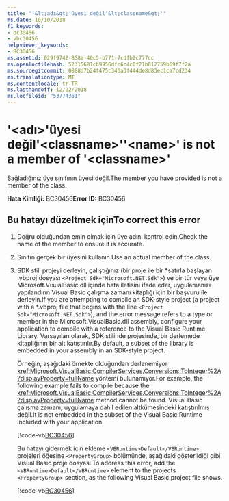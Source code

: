 ```yaml
---
title: "'&lt;adı&gt;'üyesi değil'&lt;classname&gt;'"
ms.date: 10/10/2018
f1_keywords:
- bc30456
- vbc30456
helpviewer_keywords:
- BC30456
ms.assetid: 029f9742-858a-40c5-b771-7cdfb2c777cc
ms.openlocfilehash: 52315681cb9956dfc6c4c0f21b812759b69f7f2a
ms.sourcegitcommit: 0888d7b24f475c346a3f444de8d83ec1ca7cd234
ms.translationtype: MT
ms.contentlocale: tr-TR
ms.lasthandoff: 12/22/2018
ms.locfileid: "53774361"
---
```

# <a name="ltnamegt-is-not-a-member-of-ltclassnamegt"></a><span data-ttu-id="4ed37-102">'&lt;adı&gt;'üyesi değil'&lt;classname&gt;'</span><span class="sxs-lookup"><span data-stu-id="4ed37-102">'&lt;name&gt;' is not a member of '&lt;classname&gt;'</span></span>
<span data-ttu-id="4ed37-103">Sağladığınız üye sınıfının üyesi değil.</span><span class="sxs-lookup"><span data-stu-id="4ed37-103">The member you have provided is not a member of the class.</span></span>  
  
 <span data-ttu-id="4ed37-104">**Hata Kimliği:** BC30456</span><span class="sxs-lookup"><span data-stu-id="4ed37-104">**Error ID:** BC30456</span></span>  
  
## <a name="to-correct-this-error"></a><span data-ttu-id="4ed37-105">Bu hatayı düzeltmek için</span><span class="sxs-lookup"><span data-stu-id="4ed37-105">To correct this error</span></span>  
  
1.  <span data-ttu-id="4ed37-106">Doğru olduğundan emin olmak için üye adını kontrol edin.</span><span class="sxs-lookup"><span data-stu-id="4ed37-106">Check the name of the member to ensure it is accurate.</span></span>  
  
2.  <span data-ttu-id="4ed37-107">Sınıfın gerçek bir üyesini kullanın.</span><span class="sxs-lookup"><span data-stu-id="4ed37-107">Use an actual member of the class.</span></span>

3. <span data-ttu-id="4ed37-108">SDK stili projeyi derleyin, çalıştığınız (bir proje ile bir \*satırla başlayan .vbproj dosyası `<Project Sdk="Microsoft.NET.Sdk">`) ve bir tür veya üye Microsoft.VisualBasic.dll içinde hata iletisini ifade eder, uygulamanızı yapılandırın Visual Basic çalışma zamanı kitaplığı için bir başvuru ile derleyin.</span><span class="sxs-lookup"><span data-stu-id="4ed37-108">If you are attempting to compile an SDK-style project (a project with a \*.vbproj file that begins with the line `<Project Sdk="Microsoft.NET.Sdk">`), and the error message refers to a type or member in the Microsoft.VisualBasic.dll assembly, configure your application to compile with a reference to the Visual Basic Runtime Library.</span></span> <span data-ttu-id="4ed37-109">Varsayılan olarak, SDK stilinde projesinde, bir derlemede kitaplığının bir alt katıştırılır.</span><span class="sxs-lookup"><span data-stu-id="4ed37-109">By default, a subset of the library is embedded in your assembly in an SDK-style project.</span></span>

   <span data-ttu-id="4ed37-110">Örneğin, aşağıdaki örnekte olduğundan derlenemiyor <xref:Microsoft.VisualBasic.CompilerServices.Conversions.ToInteger%2A?displayProperty=fullName> yöntemi bulunamıyor.</span><span class="sxs-lookup"><span data-stu-id="4ed37-110">For example, the following example fails to compile because the <xref:Microsoft.VisualBasic.CompilerServices.Conversions.ToInteger%2A?displayProperty=fullName> method cannot be found.</span></span> <span data-ttu-id="4ed37-111">Visual Basic çalışma zamanı, uygulamaya dahil edilen altkümesindeki katıştırılmış değil.</span><span class="sxs-lookup"><span data-stu-id="4ed37-111">It is not embedded in the subset of the Visual Basic Runtime included with your application.</span></span>  

   [!code-vb[BC30456](~/samples/snippets/visualbasic/language-reference/error-messages/bc30456/program.vb)]

   <span data-ttu-id="4ed37-112">Bu hatayı gidermek için ekleme `<VBRuntime>Default</VBRuntime>` projeleri öğesine `<PropertyGroup>` bölümünde, aşağıdaki gösterildiği gibi Visual Basic proje dosyası.</span><span class="sxs-lookup"><span data-stu-id="4ed37-112">To address this error, add the `<VBRuntime>Default</VBRuntime>` element to the projects `<PropertyGroup>` section, as the following Visual Basic project file shows.</span></span>

   [!code-vb[BC30456](~/samples/snippets/visualbasic/language-reference/error-messages/bc30456/bc30456.vbproj?highlight=6)]

